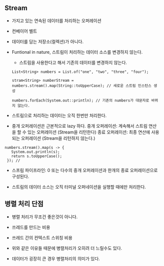 ## Stream

- 가지고 있는 연속된 데이터를 처리하는 오퍼레이션

- 컨베이어 벨트

- 데이터를 담는 저장소(컬렉션)가 아니다.

- Funtional in nature, 스트림이 처리하는 데이터 소스를 변경하지 않는다.
    - 스트림을 사용한다고 해서 기존의 데이터를 변경하지 않는다.

    ```
    List<String> numbers = List.of("one", "two", "three", "four");
    
    stram<String> numberStream = numbers.stream().map(String::toUpperCase); // 새로운 스트림 인스턴스 생성
    
    numbers.forEach(System.out::println); // 기존의 numbers가 대문자로 바뀌지 않는다.
    ```

- 스트림으로 처리하는 데이터는 오직 한번만 처리한다.

- 중개 오퍼레이션은 근본적으로 lazy 하다.
  중개 오퍼레이션: 계속해서 스트림 연산을 할 수 있는 오퍼레이션 (Stream을 리턴한다)
  종료 오퍼레이션: 최종 연산에 사용되는 오퍼레이션 (Stream을 리턴하지 않는다.)

 ```
numbers.stream().map(s -> {
 	System.out.println(s);
  	return s.toUpperCase();
  }); //  
 ```

- 스프림 파이프라인: 0 또는 다수의 중개 오퍼레이션과 한개의 종료 오퍼레이션으로 구성된다.

- 스트림의 데이터 소스는 오직 터미널 오퍼네이션을 실행할 때에만 처리한다.

## 병렬 처리 단점
- 병렬 처리가 무조건 좋은것이 아니다.

- 쓰레드를 만드는 비용

- 쓰레드 간의 컨텍스트 스위칭 비용

- 위와 같은 이유들 때문에 병렬처리가 오히려 더 느릴수도 있다.

- 데이터가 굉장히 큰 경우 병렬처리의 의미가 있다.